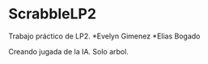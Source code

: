 # ScrabbleLP2
Trabajo práctico de LP2. 
*Evelyn Gimenez
*Elias Bogado

Creando jugada de la IA. 
Solo arbol.
